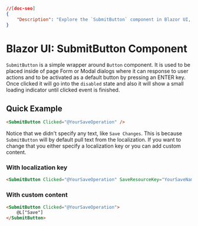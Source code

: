 ```json
//[doc-seo]
{
    "Description": "Explore the `SubmitButton` component in Blazor UI, designed for easy form submissions with localization support and loading indicators."
}
```

# Blazor UI: SubmitButton Component

`SubmitButton` is a simple wrapper around `Button` component. It is used to be placed inside of page Form or Modal dialogs where it can response to user actions and to be activated as a default button by pressing an ENTER key. Once clicked it will go into the `disabled` state and also it will show a small loading indicator until clicked event is finished.

## Quick Example

```html
<SubmitButton Clicked="@YourSaveOperation" />
```

Notice that we didn't specify any text, like `Save Changes`. This is because `SubmitButton` will by default pull text from the localization. If you want to change that you either specify a localization key or you can add custom content.

### With localization key

```html
<SubmitButton Clicked="@YourSaveOperation" SaveResourceKey="YourSaveName" />
```

### With custom content

```html
<SubmitButton Clicked="@YourSaveOperation">
    @L["Save"]
</SubmitButton>
```